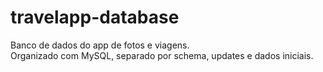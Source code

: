 # travelapp-database

Banco de dados do app de fotos e viagens.  
Organizado com MySQL, separado por schema, updates e dados iniciais.
